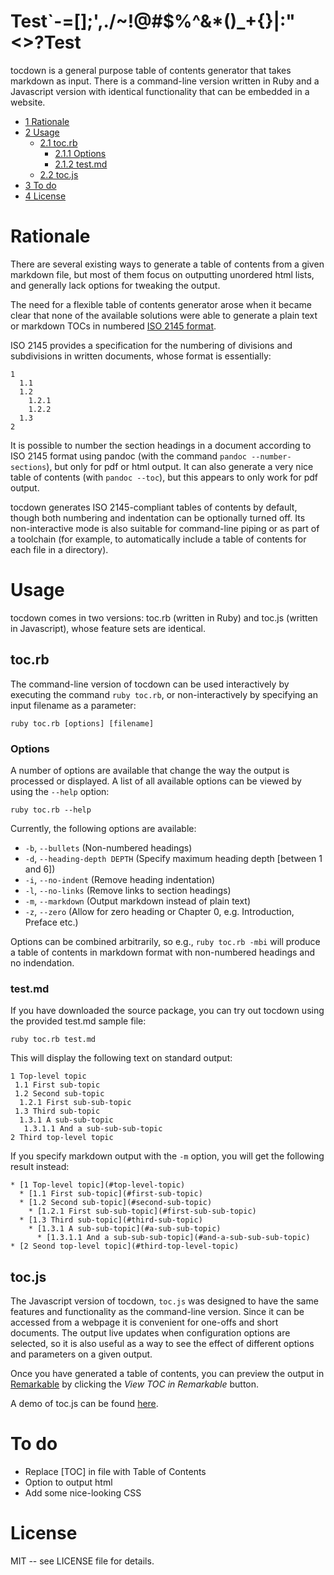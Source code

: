 # Test`-=[]\;',./~!@#$%^&*()_+{}|:"<>?Test

tocdown is a general purpose table of contents generator that takes markdown as input. There is a command-line version written in Ruby and a Javascript version with identical functionality that can be embedded in a website.

* [1 Rationale](#rationale)
* [2 Usage](#usage)
  * [2.1 toc.rb](#tocrb)
    * [2.1.1 Options](#options)
    * [2.1.2 test.md](#testmd)
  * [2.2 toc.js](#tocjs)
* [3 To do](#to-do)
* [4 License](#license)

# Rationale

There are several existing ways to generate a table of contents from a given markdown file, but most of them focus on outputting unordered html lists, and generally lack options for tweaking the output.

The need for a flexible table of contents generator arose when it became clear that none of the available solutions were able to generate a plain text or markdown TOCs in numbered [ISO 2145 format](https://en.wikipedia.org/wiki/ISO_2145).

ISO 2145 provides a specification for the numbering of divisions and subdivisions in written documents, whose format is essentially:

    1
      1.1
      1.2
        1.2.1
        1.2.2
      1.3
    2

It is possible to number the section headings in a document according to ISO 2145 format using pandoc (with the command `pandoc --number-sections`), but only for pdf or html output. It can also generate a very nice table of contents (with `pandoc --toc`), but this appears to only work for pdf output.

tocdown generates ISO 2145-compliant tables of contents by default, though both numbering and indentation can be optionally turned off. Its non-interactive mode is also suitable for command-line piping or as part of a toolchain (for example, to automatically include a table of contents for each file in a directory).

# Usage

tocdown comes in two versions: toc.rb (written in Ruby) and toc.js (written in Javascript), whose feature sets are identical.

## toc.rb

The command-line version of tocdown can be used interactively by executing the command `ruby toc.rb`, or non-interactively by specifying an input filename as a parameter:

    ruby toc.rb [options] [filename]

### Options

A number of options are available that change the way the output is processed or displayed. A list of all available options can be viewed by using the `--help` option:

    ruby toc.rb --help

Currently, the following options are available:

* `-b`, `--bullets` (Non-numbered headings)
* `-d`, `--heading-depth DEPTH` (Specify maximum heading depth [between 1 and 6])
* `-i`, `--no-indent` (Remove heading indentation)
* `-l`, `--no-links` (Remove links to section headings)
* `-m`, `--markdown` (Output markdown instead of plain text)
* `-z`, `--zero` (Allow for zero heading or Chapter 0, e.g. Introduction, Preface etc.)

Options can be combined arbitrarily, so e.g., `ruby toc.rb -mbi` will produce a table of contents in markdown format with non-numbered headings and no indendation.

### test.md

If you have downloaded the source package, you can try out tocdown using the provided test.md sample file:

    ruby toc.rb test.md

This will display the following text on standard output:

    1 Top-level topic
     1.1 First sub-topic
     1.2 Second sub-topic
      1.2.1 First sub-sub-topic
     1.3 Third sub-topic
      1.3.1 A sub-sub-topic
       1.3.1.1 And a sub-sub-sub-topic
    2 Third top-level topic

If you specify markdown output with the `-m` option, you will get the following result instead:

    * [1 Top-level topic](#top-level-topic)
      * [1.1 First sub-topic](#first-sub-topic)
      * [1.2 Second sub-topic](#second-sub-topic)
        * [1.2.1 First sub-sub-topic](#first-sub-sub-topic)
      * [1.3 Third sub-topic](#third-sub-topic)
        * [1.3.1 A sub-sub-topic](#a-sub-sub-topic)
          * [1.3.1.1 And a sub-sub-sub-topic](#and-a-sub-sub-sub-topic)
    * [2 Seond top-level topic](#third-top-level-topic)


## toc.js

The Javascript version of tocdown, `toc.js` was designed to have the same features and functionality as the command-line version. Since it can be accessed from a webpage it is convenient for one-offs and short documents. The output live updates when configuration options are selected, so it is also useful as a way to see the effect of different options and parameters on a given output.

Once you have generated a table of contents, you can preview the output in [Remarkable](https://jonschlinkert.github.io/remarkable/demo/) by clicking the _View TOC in Remarkable_ button.

A demo of toc.js can be found [here](http://dohliam.github.io/tocdown/).

# To do
* Replace [TOC] in file with Table of Contents
* Option to output html
* Add some nice-looking CSS

# License

MIT -- see LICENSE file for details.
